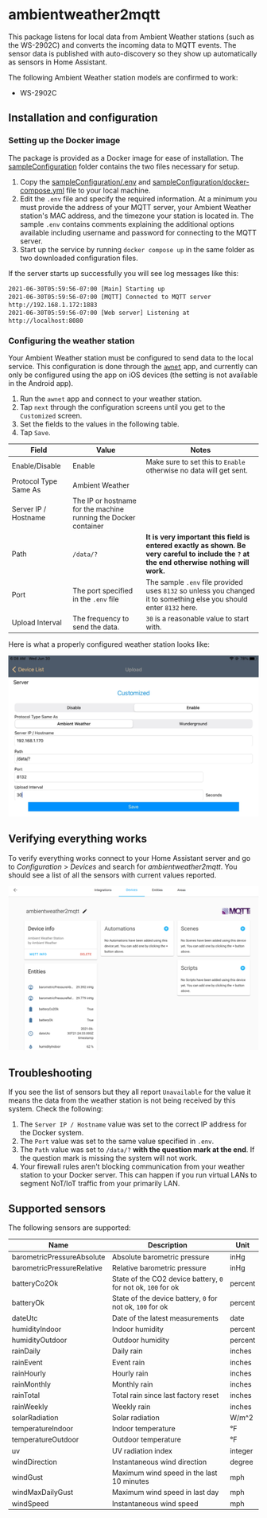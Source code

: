 # ambientweather2mqtt

This package listens for local data from Ambient Weather stations (such as the WS-2902C) and converts the incoming data to MQTT events. The sensor data is published with auto-discovery so they show up automatically as sensors in Home Assistant.

The following Ambient Weather station models are confirmed to work:

- WS-2902C

## Installation and configuration

### Setting up the Docker image

The package is provided as a Docker image for ease of installation. The
[sampleConfiguration](sampleConfiguration/) folder contains the two files necessary
for setup.

1. Copy the [sampleConfiguration/.env](sampleConfiguration/.env) and
   [sampleConfiguration/docker-compose.yml](sampleConfiguration/docker-compose.yml)
   file to your local machine.
2. Edit the `.env` file and specify the required information. At a minimum you
   must provide the address of your MQTT server, your Ambient Weather station's MAC
   address, and the timezone your station is located in. The sample `.env` contains
   comments explaining the additional options available including username and password for connecting to the MQTT server.
3. Start up the service by running `docker compose up` in the same folder as two downloaded configuration files.

If the server starts up successfully you will see log messages like this:

```console
2021-06-30T05:59:56-07:00 [Main] Starting up
2021-06-30T05:59:56-07:00 [MQTT] Connected to MQTT server http://192.168.1.172:1883
2021-06-30T05:59:56-07:00 [Web server] Listening at http://localhost:8080
```

### Configuring the weather station

Your Ambient Weather station must be configured to send data to the local service. This configuration is done through the [`awnet`](https://apps.apple.com/us/app/awnet/id1341994564) app, and currently can only be configured using the app on iOS devices (the setting is not available in the Android app).

1. Run the `awnet` app and connect to your weather station.
2. Tap `next` through the configuration screens until you get to the `Customized`
   screen.
3. Set the fields to the values in the following table.
4. Tap `Save`.

| Field                 | Value                                                           | Notes                                                                                                                                       |
| --------------------- | --------------------------------------------------------------- | ------------------------------------------------------------------------------------------------------------------------------------------- |
| Enable/Disable        | Enable                                                          | Make sure to set this to `Enable` otherwise no data will get sent.                                                                          |
| Protocol Type Same As | Ambient Weather                                                 |                                                                                                                                             |
| Server IP / Hostname  | The IP or hostname for the machine running the Docker container |                                                                                                                                             |
| Path                  | `/data/?`                                                       | **It is very important this field is entered exactly as shown. Be very careful to include the `?` at the end otherwise nothing will work.** |
| Port                  | The port specified in the `.env` file                           | The sample `.env` file provided uses `8132` so unless you changed it to something else you should enter `8132` here.                        |
| Upload Interval       | The frequency to send the data.                                 | `30` is a reasonable value to start with.                                                                                                   |

Here is what a properly configured weather station looks like:

![Screenshot of the awnet app showing the fields filled in as described in the previous table](docs/awnet_settings.jpg)

## Verifying everything works

To verify everything works connect to your Home Assistant server and go to
_Configuration_ > _Devices_ and search for _ambientweather2mqtt_. You should
see a list of all the sensors with current values reported.

![Screenshot of Home Assistant showing the ambientweather2mqtt device](docs/home_assistant_device.png)

## Troubleshooting

If you see the list of sensors but they all report `Unavailable` for the value it
means the data from the weather station is not being received by this system.
Check the following:

1. The `Server IP / Hostname` value was set to the correct IP address for the Docker
   system.
2. The `Port` value was set to the same value specified in `.env`.
3. The `Path` value was set to `/data/?` **with the question mark at the end**. If the question mark is missing the system will not work.
4. Your firewall rules aren't blocking communication from your weather station
   to your Docker server. This can happen if you run virtual LANs to segment NoT/IoT
   traffic from your primarily LAN.

## Supported sensors

The following sensors are supported:

| Name                       | Description                                                   | Unit    |
| -------------------------- | ------------------------------------------------------------- | ------- |
| barometricPressureAbsolute | Absolute barometric pressure                                  | inHg    |
| barometricPressureRelative | Relative barometric pressure                                  | inHg    |
| batteryCo2Ok               | State of the CO2 device battery, `0` for not ok, `100` for ok | percent |
| batteryOk                  | State of the device battery, `0` for not ok, `100` for ok     | percent |
| dateUtc                    | Date of the latest measurements                               | date    |
| humidityIndoor             | Indoor humidity                                               | percent |
| humidityOutdoor            | Outdoor humidity                                              | percent |
| rainDaily                  | Daily rain                                                    | inches  |
| rainEvent                  | Event rain                                                    | inches  |
| rainHourly                 | Hourly rain                                                   | inches  |
| rainMonthly                | Monthly rain                                                  | inches  |
| rainTotal                  | Total rain since last factory reset                           | inches  |
| rainWeekly                 | Weekly rain                                                   | inches  |
| solarRadiation             | Solar radiation                                               | W/m^2   |
| temperatureIndoor          | Indoor temperature                                            | °F      |
| temperatureOutdoor         | Outdoor temperature                                           | °F      |
| uv                         | UV radiation index                                            | integer |
| windDirection              | Instantaneous wind direction                                  | degree  |
| windGust                   | Maximum wind speed in the last 10 minutes                     | mph     |
| windMaxDailyGust           | Maximum wind speed in last day                                | mph     |
| windSpeed                  | Instantaneous wind speed                                      | mph     |
